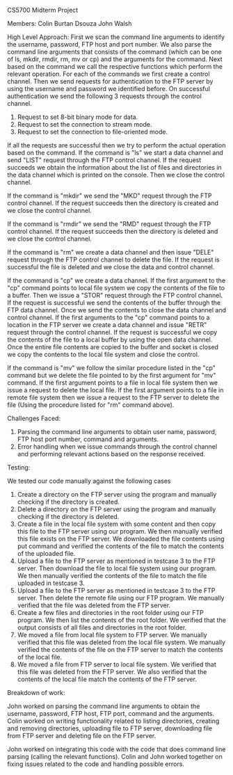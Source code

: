 CS5700 Midterm Project

Members:
Colin Burtan Dsouza
John Walsh

High Level Approach:
First we scan the command line arguments to identify the username, password, FTP host and port number. We also
parse the command line arguments that consists of the command (which can be one of ls, mkdir, rmdir, rm, mv or cp)
and the arguments for the command. Next based on the command we call the respective functions which perform 
the relevant operation. For each of the commands we first create a control channel. Then we send requests
for authentication to the FTP server by using the username and password we identified before. On successful
authentication we send the following 3 requests through the control channel.
1. Request to set 8-bit binary mode for data.
2. Request to set the connection to stream mode.
3. Request to set the connection to file-oriented mode.

If all the requests are successful then we try to perform the actual operation based on the command.
If the command is "ls" we start a data channel and send "LIST" request through the FTP control channel. If the request
succeeds we obtain the information about the list of files and directories in the data channel which is printed
on the console. Then we close the control channel.

If the command is "mkdir" we send the "MKD" request through the FTP control channel. If the request succeeds then
the directory is created and we close the control channel.

If the command is "rmdir" we send the "RMD" request through the FTP control channel. If the request succeeds then
the directory is deleted and we close the control channel.

If the command is "rm" we create a data channel and then issue "DELE" request through the FTP control channel to 
delete the file. If the request is successful the file is deleted and we close the data and control channel.

If the command is "cp" we create a data channel. If the first argument to the "cp" command points to local file 
system we copy the contents of the file to a buffer. Then we issue a "STOR" request through the FTP control channel.
If the request is successful we send the contents of the buffer through the FTP data channel. Once we send the 
contents to close the data channel and control channel. 
If the first arguments to the "cp" command points to a location in the FTP server we create a data channel
and issue "RETR" request through the control channel. If the request is successful we copy the contents of the 
file to a local buffer by using the open data channel. Once the entire file contents are copied to the buffer and
socket is closed we copy the contents to the local file system and close the control.

If the command is "mv" we follow the similar procedure listed in the "cp" command but we delete the file pointed
to by the first argument for "mv" command. If the first argument points to a file in local file system then we
issue a request to delete the local file. If the first argument points to a file in remote file system then we 
issue a request to the FTP server to delete the file (Using the procedure listed for "rm" command above). 




Challenges Faced:
1. Parsing the command line arguments to obtain user name, password, FTP host port number, command and arguments.
2. Error handling when we issue commands through the control channel and performing relevant actions based on the 
   response received.




Testing:

We tested our code manually against the following cases
1. Create a directory on the FTP server using the program and manually checking if the directory is created.
2. Delete a directory on the FTP server using the program and manually checking if the directory is deleted.
3. Create a file in the local file system with some content and then copy this file to the FTP server using
   our program. We then manually verified this file exists on the FTP server. We downloaded the file contents 
   using put command and verified the contents of the file to match the contents of the uploaded file.
4. Upload a file to the FTP server as mentioned in testcase 3 to the FTP server. Then download the file to local 
   file system using our program. We then manually verified the contents of the file to match the file uploaded in
   testcase 3.
5. Upload a file to the FTP server as mentioned in testcase 3 to the FTP server. Then delete the remote file 
   using our FTP program. We manually verified that the file was deleted from the FTP server.
6. Create a few files and directories in the root folder using our FTP program. We then list the contents
   of the root folder. We verified that the output consists of all files and directories in the root folder.
7. We moved a file from local file system to FTP server. We manually verified that this file was deleted from 
   the local file system. We manually verified the contents of the file on the FTP server to match 
   the contents of the local file.
8. We moved a file from FTP server to local file system. We verified that this file was deleted from the FTP 
   server. We also verified that the contents of the local file match the contents of the FTP server.



Breakdown of work:



John worked on parsing the command line arguments to obtain the username, password, FTP host, FTP port, command
and the arguments. 
Colin worked on writing functionality related to listing directories, creating and removing directories, 
uploading file to FTP server, downloading file from FTP server and deleting file on the FTP server. 

John worked on integrating this code with the code that does command line parsing (calling the relevant
functions). Colin and John worked together on fixing issues related to the code and handling possible errors. 



